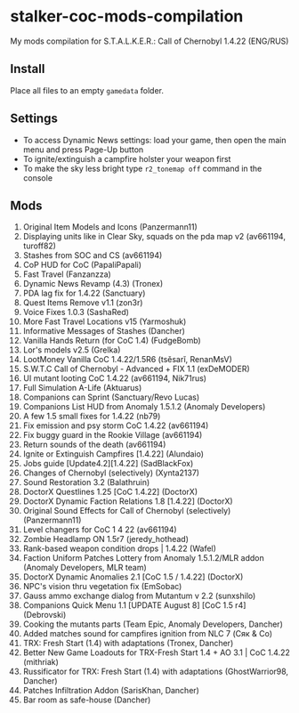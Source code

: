 # stalker-coc-mods-compilation
My mods compilation for S.T.A.L.K.E.R.: Call of Chernobyl 1.4.22 (ENG/RUS)

Install
---
Place all files to an empty `gamedata` folder.

Settings
---
* To access Dynamic News settings: load your game, then open the main menu and press Page-Up button
* To ignite/extinguish a campfire holster your weapon first
* To make the sky less bright type `r2_tonemap off` command in the console

Mods
---
1. Original Item Models and Icons (Panzermann11)
2. Displaying units like in Clear Sky, squads on the pda map v2 (av661194, turoff82)
3. Stashes from SOC and CS (av661194)
4. CoP HUD for CoC (PapaliPapali)
5. Fast Travel (Fanzanzza)
6. Dynamic News Revamp (4.3) (Tronex)
7. PDA lag fix for 1.4.22 (Sanctuary)
8. Quest Items Remove v1.1 (zon3r)
9. Voice Fixes 1.0.3 (SashaRed)
10. More Fast Travel Locations v15 (Yarmoshuk)
11. Informative Messages of Stashes (Dancher)
12. Vanilla Hands Return (for CoC 1.4) (FudgeBomb)
13. Lor's models v2.5 (Grelka)
14. LootMoney Vanilla CoC 1.4.22/1.5R6 (tsěsarĭ, RenanMsV)
15. S.W.T.C Call of Chernobyl - Advanced + FIX 1.1 (exDeMODER)
16. UI mutant looting CoC 1.4.22 (av661194, Nik71rus)
17. Full Simulation A-Life (Aktuarus)
18. Companions can Sprint (Sanctuary/Revo Lucas)
19. Companions List HUD from Anomaly 1.5.1.2 (Anomaly Developers)
20. A few 1.5 small fixes for 1.4.22 (nb79)
21. Fix emission and psy storm CoC 1.4.22 (av661194)
22. Fix buggy guard in the Rookie Village (av661194)
23. Return sounds of the death (av661194)
24. Ignite or Extinguish Campfires [1.4.22] (Alundaio)
25. Jobs guide [Update4.2][1.4.22] (SadBlackFox)
26. Changes of Chernobyl (selectively) (Xynta2137)
27. Sound Restoration 3.2 (Balathruin)
28. DoctorX Questlines 1.25 [CoC 1.4.22] (DoctorX)
29. DoctorX Dynamic Faction Relations 1.8 [1.4.22] (DoctorX)
30. Original Sound Effects for Call of Chernobyl (selectively) (Panzermann11)
31. Level changers for CoC 1 4 22 (av661194)
32. Zombie Headlamp ON 1.5r7 (jeredy_hothead)
33. Rank-based weapon condition drops | 1.4.22 (Wafel)
34. Faction Uniform Patches Lottery from Anomaly 1.5.1.2/MLR addon (Anomaly Developers, MLR team)
35. DoctorX Dynamic Anomalies 2.1 [CoC 1.5 / 1.4.22] (DoctorX)
36. NPC's vision thru vegetation fix (EmSobac)
37. Gauss ammo exchange dialog from Mutantum v 2.2 (sunxshilo)
38. Companions Quick Menu 1.1 [UPDATE August 8] [CoC 1.5 r4] (Debrovski)
39. Cooking the mutants parts (Team Epic, Anomaly Developers, Dancher)
40. Added matches sound for campfires ignition from NLC 7 (Сяк & Co)
41. TRX: Fresh Start (1.4) with adaptations (Tronex, Dancher)
42. Better New Game Loadouts for TRX-Fresh Start 1.4 + AO 3.1 | CoC 1.4.22 (mithriak)
43. Russificator for TRX: Fresh Start (1.4) with adaptations (GhostWarrior98, Dancher)
44. Patches Infiltration Addon (SarisKhan, Dancher)
45. Bar room as safe-house (Dancher)
